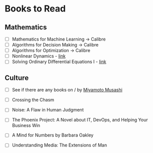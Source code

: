 # Books to Read

## Mathematics

- [ ] Mathematics for Machine Learning -> Calibre
- [ ] Algorithms for Decision Making -> Calibre
- [ ] Algorithms for Optimization -> Calibre
- [ ] Nonlinear Dynamics - [link](https://link.springer.com/book/10.1007/978-3-030-91032-7?error=cookies_not_supported&code=5e0477ee-0949-4fb5-9342-dec7378a877d)
- [ ] Solving Ordinary Differential Equations I - [link](https://link.springer.com/book/10.1007/978-3-540-78862-1)

## Culture

- [ ] See if there are any books on / by [Miyamoto Musashi](https://en.wikipedia.org/wiki/Miyamoto_Musashi)
- [ ] Crossing the Chasm
- [ ] Noise: A Flaw in Human Judgment
- [ ] The Phoenix Project: A Novel about IT, DevOps, and Helping Your Business Win
- [ ] A Mind for Numbers by Barbara Oakley
- [ ] Understanding Media: The Extensions of Man

